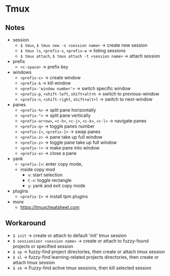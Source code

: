 # Tmux

## Notes

-   session
    -   `$ tmux`, `$ tmux new -s <session name>` -> create new session
    -   `$ tmux ls`, `<prefix-s`, `<prefix-w` -> listing sessions
    -   `$ tmux attach`, `$ tmux attach -t <session name>` -> attach session
-   prefix
    -   `<c-space>` -> prefix key
-   windows
    -   `<prefix-c>` -> create window
    -   `<prefix-&` -> kill window
    -   `<prefix-'window number'>` -> switch specific window
    -   `<prefix-p`, `<shift-left`, `shift+alt+h` -> switch to previous-window
    -   `<prefix-n`, `<shift-right`, `shift+alt+l` -> switch to next-window
-   panes
    -   `<prefix-%>` -> split pane horizontally
    -   `<prefix-">` -> split pane vertically
    -   `<prefix-arrow>`, `<c-h>`, `<c-j>`, `<c-k>`, `<c-l>` -> navigate panes
    -   `<prefix-q>` -> toggle panes number
    -   `<prefix-{>`, `<prefix-}>` -> swap panes
    -   `<prefix-z>` -> pane take up full window
    -   `<prefix-z>` -> toggle pane take up full window
    -   `<prefix-!>` -> make pane into window
    -   `<prefix-x>` -> close a pane
-   yank
    -   `<prefix-[>`: enter copy mode,
    -   inside copy mod
        -   `v`: start selection
        -   `C-v`: toggle rectangle
        -   `y`: yank and exit copy mode
-   plugins
    -   `<prefix-I>` -> install tpm plugins
-   more
    -   https://tmuxcheatsheet.com

## Workaround

-   `$ init` -> create or attach to default 'init' tmux session
-   `$ sessionizer <session name>` -> create or attach to fuzzy-found projects or specified session
-   `$ sp` -> fuzzy-find project directories, then create or attach tmux session
-   `$ sl` -> fuzzy-find learning-related projects directories, then create or attach tmux session
-   `$ sk` -> Fuzzy-find active tmux sessions, then kill selected session
